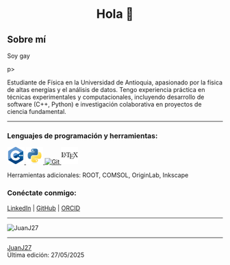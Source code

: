 <h1 align="center">Hola 👋</h1>

<h2 align="left">Sobre mí</h2>
<p>Soy gay</p>p>
<p>Estudiante de Física en la Universidad de Antioquia, apasionado por la física de altas energías y el análisis de datos. Tengo experiencia práctica en técnicas experimentales y computacionales, incluyendo desarrollo de software (C++, Python) e investigación colaborativa en proyectos de ciencia fundamental.</p>

---

<h3 align="left">Lenguajes de programación y herramientas:</h3>
<p align="left">
<a href="https://isocpp.org/" target="_blank" rel="noreferrer"> <img src="https://raw.githubusercontent.com/devicons/devicon/master/icons/cplusplus/cplusplus-original.svg" alt="C++" width="40" height="40"/> </a>
<a href="https://www.python.org" target="_blank" rel="noreferrer"> <img src="https://raw.githubusercontent.com/devicons/devicon/master/icons/python/python-original.svg" alt="Python" width="40" height="40"/> </a>
<a href="https://git-scm.com/" target="_blank" rel="noreferrer"> <img src="https://www.vectorlogo.zone/logos/git-scm/git-scm-icon.svg" alt="Git" width="40" height="40"/> </a>
<a href="https://www.latex-project.org/" target="_blank" rel="noreferrer"> <img src="https://raw.githubusercontent.com/devicons/devicon/master/icons/latex/latex-original.svg" alt="LaTeX" width="40" height="40"/> </a>
</p>
<p>Herramientas adicionales: ROOT, COMSOL, OriginLab, Inkscape</p>


<h3 align="left">Conéctate conmigo:</h3>
<p align="left">
<a href="https://www.linkedin.com/in/juan-montoya-68262071/" target="_blank">LinkedIn</a> | 
<a href="https://github.com/JuanJ27" target="_blank">GitHub</a> | 
<a href="https://orcid.org/0009-0006-6739-8449" target="_blank">ORCID</a>
</p>

---

<p align="left"> <img src="https://komarev.com/ghpvc/?username=JuanJ27&label=Vistas%20del%20perfil&color=0e75b6&style=flat" alt="JuanJ27" /> </p>

---

[JuanJ27](https://github.com/JuanJ27)  
Última edición: 27/05/2025
